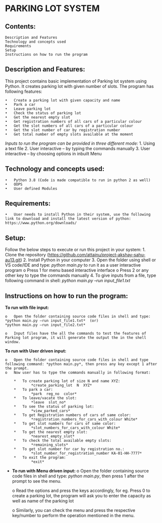 # PARKING LOT SYSTEM

## Contents:
 	Description and Features
 	Technology and concepts used
 	Requirements
 	Setup
 	Instructions on how to run the program

## Description and Features:

This project contains basic implementation of Parking lot system using Python. It creates parking lot with given number of slots. The program has following features:

	•	Create a parking lot with given capacity and name
	•	Park a car
	•	Leave parking lot
	•	Check the status of parking lot
	•	Get the nearest empty slot
	•	Get registration numbers of all cars of a particular colour
	•	Get the slot numbers of all cars of a particular colour
	•	Get the slot number of car by registration number
	•	Get total number of empty slots available at the moment

*Inputs to run the program can be provided in three different mode:*
	1.	Using a text file
	2.	User interactive – by typing the commands manually
	3.	User interactive – by choosing options in inbuilt Menu

## Technology and concepts used:
	•	Python 3.8 (Code is made compatible to run in python 2 as well)
	•	OOPS
	•	User defined Modules

## Requirements:
	•	User needs to install Python in their system, use the following link to download and install the latest version of python: https://www.python.org/downloads/

## Setup:  
Follow the below steps to execute or run this project in your system:
	1.	Clone the repository (https://github.com/attainu/project-akshay-sahu-au13.git)
	2.	Install Python in your computer
	3.	Open the folder using shell or VS code/IDE and type: *python main.py* to run it as a user interactive program
		o	Press 1 for menu based interactive interface 
		o	Press 2 or any other key to type the commands manually
	4.	To give inputs from a file, type following command in shell:
	*python main.py –run input_file1.txt*

## Instructions on how to run the program:

 **To run with file input:**

	o	Open the folder containing source code files in shell and type: 
	*python main.py –run input_file1.txt*  (or) 
	*python main.py –run input_file2.txt*

	o	Input files have the all the commands to test the features of Parking lot program, it will generate the output the in the shell window.
 


**To run with User driven input:**

	o	Open the folder containing source code files in shell and type following command: *python main.py*, then press any key except 1 after the prompt.
	o	Now user has to type the commands manually in following format:

		*	To create parking lot of size N and name XYZ:
				*create_parking_lot  N  XYZ*
		*	To park a car:
				*park  reg_no  color*
		*	To leave/vacate the slot:
				*leave  slot_no*
		*	To see the status of parking lot:
				*view_parked_cars*
		*	To get Registration numbers of cars of same color:
				*registration_numbers_for_cars_with_colour White*
		*	To get slot numbers for cars of same color:
				*slot_numbers_for_cars_with_colour White*
		*	To get the nearest empty slot:
				*nearest_empty_slot*
		*	To check the total available empty slots:
				*remaining_slots*
		*	To get slot number for car by registration no.:
				*slot_number_for_registration_number KA-01-HH-7777*
		*	To exit the program:
				*exit*
			

*	**To run with Menu driven input:**
	o	Open the folder containing source code files in shell and type: *python main.py*, then press 1 after the prompt to see the menu.
 

	o	Read the options and press the keys accordingly, for eg.
	Press 0 to create a parking lot, the program will ask you to enter the capacity as well as name of the parking lot

	o	Similarly, you can check the menu and press the respective key/number to perform the operation mentioned in the menu.
